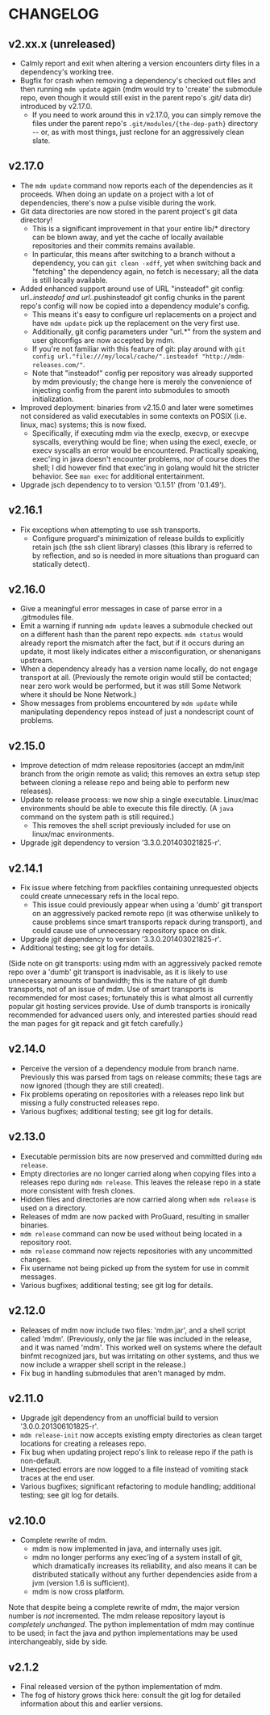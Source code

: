 CHANGELOG
=========

v2.xx.x (unreleased)
--------------------

- Calmly report and exit when altering a version encounters dirty files in a dependency's working tree.
- Bugfix for crash when removing a dependency's checked out files and then running `mdm update` again (mdm would try to 'create' the submodule repo, even though it would still exist in the parent repo's .git/ data dir) introduced by v2.17.0.
  - If you need to work around this in v2.17.0, you can simply remove the files under the parent repo's `.git/modules/{the-dep-path}` directory -- or, as with most things, just reclone for an aggressively clean slate.



v2.17.0
-------

- The `mdm update` command now reports each of the dependencies as it proceeds.  When doing an update on a project with a lot of dependencies, there's now a pulse visible during the work.
- Git data directories are now stored in the parent project's git data directory!
  - This is a significant improvement in that your entire lib/* directory can be blown away, and yet the cache of locally available repositories and their commits remains available.
  - In particular, this means after switching to a branch without a dependency, you can `git clean -xdff`, yet when switching back and "fetching" the dependency again, no fetch is necessary; all the data is still locally available.
- Added enhanced support around use of URL "insteadof" git config: url.*.insteadof and url.*.pushinsteadof git config chunks in the parent repo's config will now be copied into a dependency module's config.
  - This means it's easy to configure url replacements on a project and have `mdm update` pick up the replacement on the very first use.
  - Additionally, git config parameters under "url.*" from the system and user gitconfigs are now accepted by mdm.
  - If you're not familiar with this feature of git: play around with `git config url."file:///my/local/cache/".insteadof "http://mdm-releases.com/"`.
  - Note that "insteadof" config per repository was already supported by mdm previously; the change here is merely the convenience of injecting config from the parent into submodules to smooth initialization.
- Improved deployment: binaries from v2.15.0 and later were sometimes not considered as valid executables in some contexts on POSIX (i.e. linux, mac) systems; this is now fixed.
  - Specifically, if executing mdm via the execlp, execvp, or execvpe syscalls, everything would be fine; when using the execl, execle, or execv syscalls an error would be encountered.  Practically speaking, exec'ing in java doesn't encounter problems, nor of course does the shell; I did however find that exec'ing in golang would hit the stricter behavior.  See `man exec` for additional entertainment.
- Upgrade jsch dependency to to version '0.1.51' (from '0.1.49').



v2.16.1
-------

- Fix exceptions when attempting to use ssh transports.
  - Configure proguard's minimization of release builds to explicitly retain jsch (the ssh client library) classes (this library is referred to by reflection, and so is needed in more situations than proguard can statically detect).



v2.16.0
-------

- Give a meaningful error messages in case of parse error in a .gitmodules file.
- Emit a warning if running `mdm update` leaves a submodule checked out on a different hash than the parent repo expects.  `mdm status` would already report the mismatch after the fact, but if it occurs during an update, it most likely indicates either a misconfiguration, or shenanigans upstream.
- When a dependency already has a version name locally, do not engage transport at all.  (Previously the remote origin would still be contacted; near zero work would be performed, but it was still Some Network where it should be None Network.)
- Show messages from problems encountered by `mdm update` while manipulating dependency repos instead of just a nondescript count of problems.



v2.15.0
-------

- Improve detection of mdm release repositories (accept an mdm/init branch from the origin remote as valid; this removes an extra setup step between cloning a release repo and being able to perform new releases).
- Update to release process: we now ship a single executable.  Linux/mac environments should be able to execute this file directly.  (A `java` command on the system path is still required.)
  - This removes the shell script previously included for use on linux/mac environments.
- Upgrade jgit dependency to version '3.3.0.201403021825-r'.



v2.14.1
-------

- Fix issue where fetching from packfiles containing unrequested objects could create unnecessary refs in the local repo.
  - This issue could previously appear when using a 'dumb' git transport on an aggressively packed remote repo (it was otherwise unlikely to cause problems since smart transports repack during transport), and could cause use of unnecessary repository space on disk.
- Upgrade jgit dependency to version '3.3.0.201403021825-r'.
- Additional testing; see git log for details.

(Side note on git transports: using mdm with an aggressively packed remote repo over a 'dumb' git transport is inadvisable, as it is likely to use unnecessary amounts of bandwidth; this is the nature of git dumb transports, not of an issue of mdm.
Use of smart transports is recommended for most cases; fortunately this is what almost all currently popular git hosting services provide.
Use of dumb transports is ironically recommended for advanced users only, and interested parties should read the man pages for git repack and git fetch carefully.)



v2.14.0
-------

- Perceive the version of a dependency module from branch name.  Previously this was parsed from tags on release commits; these tags are now ignored (though they are still created).
- Fix problems operating on repositories with a releases repo link but missing a fully constructed releases repo.
- Various bugfixes; additional testing; see git log for details.



v2.13.0
-------

- Executable permission bits are now preserved and committed during `mdm release`.
- Empty directories are no longer carried along when copying files into a releases repo during `mdm release`.  This leaves the release repo in a state more consistent with fresh clones.
- Hidden files and directories are now carried along when `mdm release` is used on a directory.
- Releases of mdm are now packed with ProGuard, resulting in smaller binaries.
- `mdm release` command can now be used without being located in a repository root.
- `mdm release` command now rejects repositories with any uncommitted changes.
- Fix username not being picked up from the system for use in commit messages.
- Various bugfixes; additional testing; see git log for details.



v2.12.0
-------

- Releases of mdm now include two files: 'mdm.jar', and a shell script called 'mdm'.  (Previously, only the jar file was included in the release, and it was named 'mdm'.  This worked well on systems where the default binfmt recognized jars, but was irritating on other systems, and thus we now include a wrapper shell script in the release.)
- Fix bug in handling submodules that aren't managed by mdm.



v2.11.0
-------

- Upgrade jgit dependency from an unofficial build to version '3.0.0.201306101825-r'.
- `mdm release-init` now accepts existing empty directories as clean target locations for creating a releases repo.
- Fix bug when updating project repo's link to release repo if the path is non-default.
- Unexpected errors are now logged to a file instead of vomiting stack traces at the end user.
- Various bugfixes; significant refactoring to module handling; additional testing; see git log for details.



v2.10.0
-------

- Complete rewrite of mdm.
  - mdm is now implemented in java, and internally uses jgit.
  - mdm no longer performs any exec'ing of a system install of git, which dramatically increases its reliability, and also means it can be distributed statically without any further dependencies aside from a jvm (version 1.6 is sufficient).
  - mdm is now cross platform.

Note that despite being a complete rewrite of mdm, the major version number is *not* incremented.
The mdm release repository layout is *completely unchanged*.
The python implementation of mdm may continue to be used; in fact the java and python implementations may be used interchangeably, side by side.



v2.1.2
------

- Final released version of the python implementation of mdm.
- The fog of history grows thick here: consult the git log for detailed information about this and earlier versions.


